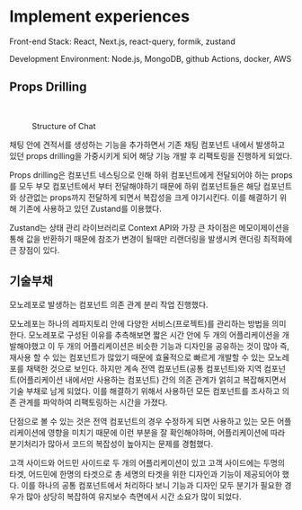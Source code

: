 # Implement experiences



Front-end Stack: React, Next.js, react-query, formik, zustand

Development Environment: Node.js, MongoDB, github Actions, docker, AWS



## Props Drilling

<div align="left">

<figure><img src="../.gitbook/assets/스크린샷 2024-02-01 오후 11.19.33.png" alt="" width="375"><figcaption><p>Structure of Chat</p></figcaption></figure>

</div>

채팅 안에 견적서를 생성하는 기능을 추가하면서 기존 채팅 컴포넌트 내에서 발생하고 있던 props drilling을 가중시키게 되어 해당 기능 개발 후 리팩토링을 진행하게 되었다.

Props drilling은 컴포넌트 네스팅으로 인해 하위 컴포넌트에게 전달되어야 하는 props를 모두 부모 컴포넌트에서 부터 전달해야하기 때문에 하위 컴포넌트들은 해당 컴포넌트와 상관없는 props까지 전달하게 되면서 복잡성을 크게 야기시킨다. 이를 해결하기 위해 기존에 사용하고 있던 Zustand를 이용했다.&#x20;

Zustand는 상태 관리 라이브러리로 Context API와 가장 큰 차이점은 메모이제이션을 통해 값을 반환하기 때문에 참조가 변경이 될때만 리랜더링을 발생시켜 랜더링 최적화에 큰 장점이 있다.



## 기술부채

모노레포로 발생하는 컴포넌트 의존 관계 분리 작업 진행했다.

모노레포는 하나의 레파지토리 안에 다양한 서비스(프로젝트)를 관리하는 방법을 의미한다. 모노레포로 구성된 이유를 추측해보면 짧은 시간 안에 두 개의 어플리케이션을 개발해야했고 이 두 개의 어플리케이션은 비슷한 기능과 디자인을 공유하는 것이 많아 즉, 재사용 할 수 있는 컴포넌트가 많았기 때문에 효율적으로 빠르게 개발할 수 있는 모노레포를 채택한 것으로 보인다. 하지만 계속 전역 컴포넌트(공통 컴포넌트)와 지역 컴포넌트(어플리케이션 내에서만 사용하는 컴포넌트) 간의 의존 관계가 얽히고 복잡해지면서 기술 부채로 남게 되었다. 이를 해결하기 위해서 사용하던 모든 컴포넌트를 조사하고 의존 관계를 파악하여 리팩토링하는 시간을 가졌다.

단점으로 볼 수 있는 것은 전역 컴포넌트의 경우 수정하게 되면 사용하고 있는 모든 어플리케이션에 영향을 미치기 때문에 이런 부분을 잘 확인해야하며, 어플리케이션에 따라 분기처리가 많아서 코드의 복잡성이 높아지는 문제를 경험했다.

고객 사이드와 어드민 사이드로 두 개의 어플리케이션이 있고 고객 사이드에는 두명의 타겟, 어드민에 한명의 타겟으로 총 세명의 타겟을 위한 디자인과 기능이 제공되어야 했다. 이를 하나의 공통 컴포넌트에서 처리하다 보니 기능과 디자인 모두 분기가 필요한 경우가 많아 상당히 복잡하여 유지보수 측면에서 시간 소요가 많이 되었다.
